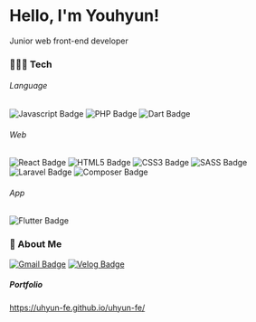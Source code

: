 # Hello, I'm Youhyun!

Junior web front-end developer

### 🙋🏻‍♀️ Tech

###### Language

![Javascript Badge](https://img.shields.io/badge/Javascript-f7df1e?style=flat-square&logo=Javascript&logoColor=black)
![PHP Badge](https://img.shields.io/badge/PHP-777BB4?style=flat-square&logo=PHP&logoColor=white)
![Dart Badge](https://img.shields.io/badge/Dart-0175C2?style=flat-square&logo=dart&logoColor=white)

###### Web

![React Badge](https://img.shields.io/badge/React-61dafb?style=flat-square&logo=React&logoColor=black) ![HTML5 Badge](https://img.shields.io/badge/HTML5-E34F26?style=flat-square&logo=HTML5&logoColor=white) ![CSS3 Badge](https://img.shields.io/badge/CSS3-1572B6?style=flat-square&logo=CSS3&logoColor=white) ![SASS Badge](https://img.shields.io/badge/SASS-CC6699?style=flat-square&logo=SASS&logoColor=white)
![Laravel Badge](https://img.shields.io/badge/Laravel-FF2D20?style=flat-square&logo=Laravel&logoColor=white) ![Composer Badge](https://img.shields.io/badge/Composer-885630?style=flat-square&logo=Composer&logoColor=white)

###### App

![Flutter Badge](https://img.shields.io/badge/Flutter-02569B?style=flat-square&logo=flutter&logoColor=white)

### 💌 About Me

[![Gmail Badge](https://img.shields.io/badge/Gmail-d14836?style=flat-square&logo=Gmail&logoColor=white&link=mailto:feyouhyun0957@gmail.com)](mailto:feyouhyun0957@gmail.com) [![Velog Badge](https://img.shields.io/badge/Velog-11B48A?style=flat-square&logo=Vimeo&logoColor=white&link=https://velog.io/@feyouhyun0957)](https://velog.io/@feyouhyun0957)

##### Portfolio

https://uhyun-fe.github.io/uhyun-fe/
